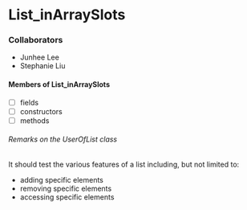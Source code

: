 # List_inArraySlots
### Collaborators
- Junhee Lee
- Stephanie Liu

#### Members of List_inArraySlots
- [ ] fields
- [ ] constructors
- [ ] methods

###### Remarks on the UserOfList class
It should test the various features of a list
including, but not limited to:
 - adding specific elements
 - removing specific elements
 - accessing specific elements

